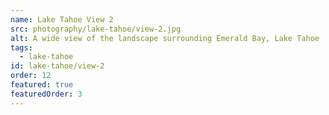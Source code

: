 ```yaml
---
name: Lake Tahoe View 2
src: photography/lake-tahoe/view-2.jpg
alt: A wide view of the landscape surrounding Emerald Bay, Lake Tahoe
tags: 
  - lake-tahoe
id: lake-tahoe/view-2
order: 12
featured: true
featuredOrder: 3
---
```

